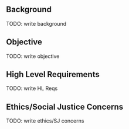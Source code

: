 ## Background

TODO: write background

## Objective 

TODO: write objective

## High Level Requirements

TODO: write HL Reqs

## Ethics/Social Justice Concerns

TODO: write ethics/SJ concerns
